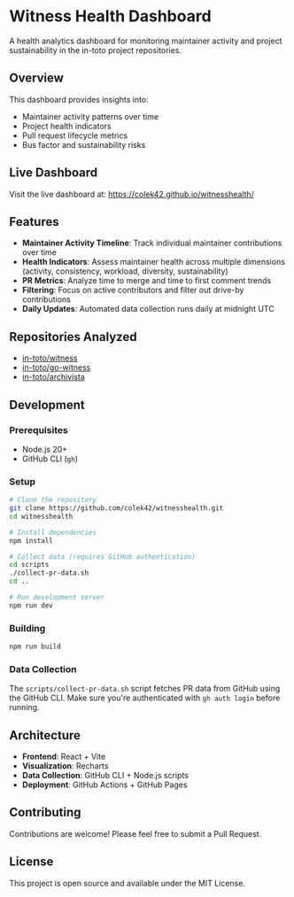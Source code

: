 # Witness Health Dashboard

A health analytics dashboard for monitoring maintainer activity and project sustainability in the in-toto project repositories.

## Overview

This dashboard provides insights into:
- Maintainer activity patterns over time
- Project health indicators
- Pull request lifecycle metrics
- Bus factor and sustainability risks

## Live Dashboard

Visit the live dashboard at: https://colek42.github.io/witnesshealth/

## Features

- **Maintainer Activity Timeline**: Track individual maintainer contributions over time
- **Health Indicators**: Assess maintainer health across multiple dimensions (activity, consistency, workload, diversity, sustainability)
- **PR Metrics**: Analyze time to merge and time to first comment trends
- **Filtering**: Focus on active contributors and filter out drive-by contributions
- **Daily Updates**: Automated data collection runs daily at midnight UTC

## Repositories Analyzed

- [in-toto/witness](https://github.com/in-toto/witness)
- [in-toto/go-witness](https://github.com/in-toto/go-witness)
- [in-toto/archivista](https://github.com/in-toto/archivista)

## Development

### Prerequisites

- Node.js 20+
- GitHub CLI (`gh`)

### Setup

```bash
# Clone the repository
git clone https://github.com/colek42/witnesshealth.git
cd witnesshealth

# Install dependencies
npm install

# Collect data (requires GitHub authentication)
cd scripts
./collect-pr-data.sh
cd ..

# Run development server
npm run dev
```

### Building

```bash
npm run build
```

### Data Collection

The `scripts/collect-pr-data.sh` script fetches PR data from GitHub using the GitHub CLI. Make sure you're authenticated with `gh auth login` before running.

## Architecture

- **Frontend**: React + Vite
- **Visualization**: Recharts
- **Data Collection**: GitHub CLI + Node.js scripts
- **Deployment**: GitHub Actions + GitHub Pages

## Contributing

Contributions are welcome! Please feel free to submit a Pull Request.

## License

This project is open source and available under the MIT License.
